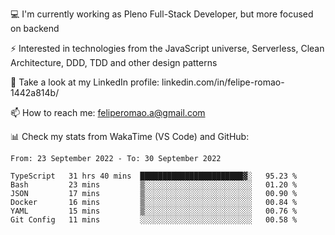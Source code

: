 💻 I'm currently working as Pleno Full-Stack Developer, but more focused on backend

⚡ Interested in technologies from the JavaScript universe, Serverless, Clean Architecture, DDD, TDD and other design patterns

👥 Take a look at my LinkedIn profile: linkedin.com/in/felipe-romao-1442a814b/

📫 How to reach me: feliperomao.a@gmail.com

📊 Check my stats from WakaTime (VS Code) and GitHub:

<!--START_SECTION:waka-->

```text
From: 23 September 2022 - To: 30 September 2022

TypeScript   31 hrs 40 mins  ███████████████████████▓░   95.23 %
Bash         23 mins         ▒░░░░░░░░░░░░░░░░░░░░░░░░   01.20 %
JSON         17 mins         ▒░░░░░░░░░░░░░░░░░░░░░░░░   00.90 %
Docker       16 mins         ▒░░░░░░░░░░░░░░░░░░░░░░░░   00.84 %
YAML         15 mins         ▒░░░░░░░░░░░░░░░░░░░░░░░░   00.76 %
Git Config   11 mins         ░░░░░░░░░░░░░░░░░░░░░░░░░   00.58 %
```

<!--END_SECTION:waka-->
